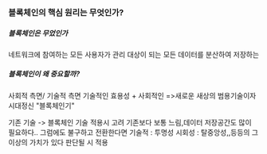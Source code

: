 ### 블록체인의 핵심 원리는 무엇인가?

##### 블록체인은 무었인가
네트워크에 참여하는 모든 사용자가 관리 대상이 되는 모든 데이터를
분산하여 저장하는

##### 블록체인이 왜 중요할까?
사회적 측면/ 기술적 측면
기술적인 효용성 + 사회적인
=>새로운 새상의 범용기술이자 시대정신 "블록체인기"

기존 기술 -> 블록체인 기술 적용시 고려
기존보다 보통 느림,데이터 저장공간도 많이 필요하다..
그럼에도 불구하고 전환한다면
기술적 : 투명성
시회성 : 탈중앙성,,등등의
그 이상의 가치가 있다 판단될 시 적용